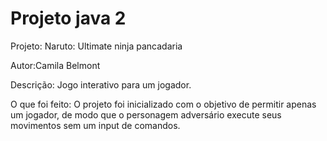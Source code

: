 # Projeto java 2

Projeto: Naruto: Ultimate ninja pancadaria

Autor:Camila Belmont

Descrição:
      Jogo interativo para um jogador.

O que foi feito:
      O projeto foi inicializado com o objetivo de permitir apenas um jogador, de modo que o personagem adversário execute seus movimentos sem um input de comandos. 

